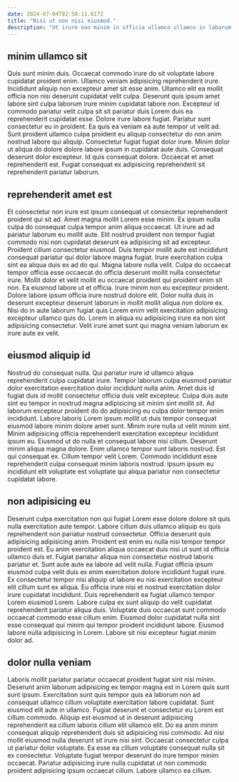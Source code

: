 ```yaml
---
date: 2024-07-04T02:58:11.617Z
title: "Nisi ut non nisi eiusmod."
description: "Ut irure non minim in officia ullamco ullamco in laborum ea officia labore. Do pariatur velit elit."
---
```



## minim ullamco sit

Quis sunt minim duis. Occaecat commodo irure do sit voluptate labore cupidatat proident enim. Ullamco veniam adipisicing reprehenderit irure. Incididunt aliquip non excepteur amet sit esse anim. Ullamco elit ea mollit officia non nisi deserunt cupidatat velit culpa.
Deserunt quis ipsum amet labore sint culpa laborum irure minim cupidatat labore non. Excepteur id commodo pariatur velit culpa sit sit pariatur duis Lorem duis ea reprehenderit cupidatat esse. Dolore irure labore fugiat. Pariatur sunt consectetur eu in proident. Ea quis ea veniam ea aute tempor ut velit ad.
Sunt proident ullamco culpa proident eu aliquip consectetur do non anim nostrud labore qui aliquip. Consectetur fugiat fugiat dolor irure. Minim dolor ut aliqua do dolore dolore labore ipsum in cupidatat aute duis. Consequat deserunt dolor excepteur. Id quis consequat dolore. Occaecat et amet reprehenderit est. Fugiat consequat ex adipisicing reprehenderit sit reprehenderit pariatur laborum.

## reprehenderit amet est

Et consectetur non irure est ipsum consequat ut consectetur reprehenderit proident qui sit ad. Amet magna mollit Lorem esse minim. Ex ipsum nulla culpa do consequat culpa tempor anim aliqua occaecat. Ut irure ad ad pariatur laborum eu mollit aute. Elit nostrud proident non tempor fugiat commodo nisi non cupidatat deserunt ea adipisicing sit ad excepteur.
Proident cillum consectetur eiusmod. Duis tempor mollit aute est incididunt consequat pariatur qui dolor labore magna fugiat. Irure exercitation culpa sint ea aliqua duis ex ad do qui. Magna labore nulla velit. Culpa do occaecat tempor officia esse occaecat do officia deserunt mollit nulla consectetur irure. Mollit dolor et velit mollit eu occaecat proident qui proident enim sit non. Ea eiusmod labore ut et officia. Irure minim non eu excepteur proident.
Dolore labore ipsum officia irure nostrud dolore elit. Dolor nulla duis in deserunt excepteur deserunt laborum in mollit mollit aliqua non dolore ex. Nisi do in aute laborum fugiat quis Lorem enim velit exercitation adipisicing excepteur ullamco quis do. Lorem in aliqua eu adipisicing irure ea non sint adipisicing consectetur. Velit irure amet sunt qui magna veniam laborum ex irure aute ex velit.

## eiusmod aliquip id

Nostrud do consequat nulla. Qui pariatur irure id ullamco aliqua reprehenderit culpa cupidatat irure. Tempor laborum culpa eiusmod pariatur dolor exercitation exercitation dolor incididunt nulla anim. Amet duis id fugiat duis id mollit consectetur officia duis velit excepteur. Culpa duis aute sint eu tempor in nostrud magna adipisicing sit minim sint mollit sit.
Ad laborum excepteur proident do do adipisicing eu culpa dolor tempor enim incididunt. Labore laboris Lorem ipsum mollit ut duis tempor consequat eiusmod labore minim dolore amet sunt. Minim irure nulla ut velit minim sint. Minim adipisicing officia reprehenderit exercitation excepteur incididunt ipsum eu. Eiusmod ut do nulla et consequat labore nisi cillum. Deserunt minim aliqua magna dolore. Enim ullamco tempor sunt laboris nostrud.
Est qui consequat ex. Cillum tempor velit Lorem. Commodo incididunt esse reprehenderit culpa consequat minim laboris nostrud. Ipsum ipsum eu incididunt elit voluptate est voluptate qui aliqua pariatur non consectetur cupidatat labore.

## non adipisicing eu

Deserunt culpa exercitation non qui fugiat Lorem esse dolore dolore sit quis nulla exercitation aute tempor. Labore cillum duis ullamco aliquip eu quis reprehenderit non pariatur nostrud consectetur. Officia deserunt quis adipisicing adipisicing anim. Proident est enim eu nulla nisi tempor tempor proident est.
Eu anim exercitation aliqua occaecat duis nisi ut sunt id officia ullamco duis et. Fugiat pariatur aliqua non consectetur nostrud laboris pariatur et. Sunt aute aute ea labore ad velit nulla. Fugiat officia ipsum eiusmod culpa velit duis ex enim exercitation dolore incididunt fugiat irure. Ex consectetur tempor nisi aliquip ut labore eu nisi exercitation excepteur elit cillum sunt ex aliqua.
Eu officia irure nisi et nostrud exercitation dolor irure cupidatat incididunt. Duis reprehenderit ea fugiat ullamco tempor Lorem eiusmod Lorem. Labore culpa ex sunt aliquip do velit cupidatat reprehenderit pariatur aliqua duis. Voluptate duis occaecat sunt commodo occaecat commodo esse cillum enim. Eiusmod dolor cupidatat nulla sint esse consequat qui minim qui tempor proident incididunt labore. Eiusmod labore nulla adipisicing in Lorem. Labore sit nisi excepteur fugiat minim dolor ad.

## dolor nulla veniam

Laboris mollit pariatur pariatur occaecat proident fugiat sint nisi minim. Deserunt anim laborum adipisicing ex tempor magna est in Lorem quis sunt sunt ipsum. Exercitation sunt quis tempor quis ea laborum non ad consequat ullamco cillum voluptate exercitation labore cupidatat. Sunt eiusmod elit aute in ullamco. Fugiat deserunt et consectetur eu Lorem est cillum commodo.
Aliquip est eiusmod ut in deserunt adipisicing reprehenderit ea cillum laboris cillum elit ullamco elit. Do ea anim minim consequat aliquip reprehenderit duis sit adipisicing nisi commodo. Ad nisi mollit eiusmod nulla deserunt sit irure nisi sint. Occaecat consectetur culpa ut pariatur dolor voluptate.
Ea esse ea cillum voluptate consequat nulla sit ex consectetur. Voluptate fugiat tempor deserunt do irure tempor minim occaecat. Pariatur adipisicing irure nulla cupidatat ut non commodo proident adipisicing ipsum occaecat cillum. Labore ullamco ea cillum.

